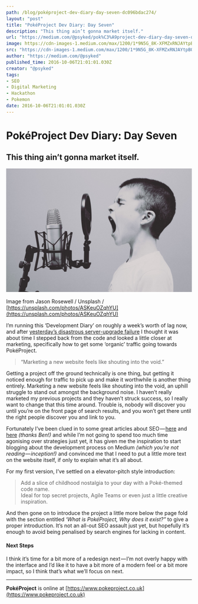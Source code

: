 ```yaml
---
path: /blog/poképroject-dev-diary-day-seven-dc096bdac274/
layout: "post"
title: "PokéProject Dev Diary: Day Seven"
description: "This thing ain’t gonna market itself."
url: "https://medium.com/@psyked/pok%C3%A9project-dev-diary-day-seven-dc096bdac274"
image: https://cdn-images-1.medium.com/max/1200/1*9N5G_8K-XFMZxRNJAYtpBQ.jpeg
src: "https://cdn-images-1.medium.com/max/1200/1*9N5G_8K-XFMZxRNJAYtpBQ.jpeg"
author: "https://medium.com/@psyked"
published_time: 2016-10-06T21:01:01.030Z
creator: "@psyked"
tags:
- SEO
- Digital Marketing
- Hackathon
- Pokemon
date: 2016-10-06T21:01:01.030Z
---
```


# PokéProject Dev Diary: Day Seven

## This thing ain’t gonna market itself.

![](1*9N5G_8K-XFMZxRNJAYtpBQ.jpeg)

Image from Jason Rosewell / Unsplash / [https://unsplash.com/photos/ASKeuOZqhYU](https://unsplash.com/photos/ASKeuOZqhYU)

I’m running this ‘Development Diary’ on roughly a week’s worth of lag now, and after [yesterday’s disastrous server-upgrade failure](https://medium.com/@psyked/pok%C3%A9project-dev-diary-day-six-c263ef30fd0c#.4picapmw5) I thought it was about time I stepped back from the code and looked a little closer at marketing, specifically how to get some ‘organic’ traffic going towards PokéProject.

> “Marketing a new website feels like shouting into the void.”

Getting a project off the ground technically is one thing, but getting it noticed enough for traffic to pick up and make it worthwhile is another thing entirely. Marketing a new website feels like shouting into the void, an uphill struggle to stand out amongst the background noise. I haven’t really marketed my previous projects and they haven’t struck success, so I really want to change that this time around. Trouble is, nobody will discover you until you’re on the front page of search results, and you won’t get there until the right people discover you and link to you.

Fortunately I’ve been clued in to some great articles about SEO — [here](https://medium.com/startup-grind/seo-is-not-hard-a-step-by-step-seo-tutorial-for-beginners-that-will-get-you-ranked-every-single-1b903b3ab6bb#.v5s49aop4) and [here](https://www.reddit.com/r/Entrepreneur/comments/52fts0/seo_i_wrote_a_massive_list_180_of_link_building/?st=IT141XCP&sh=c7ae63de) _(thanks Ben!)_ and while I’m not going to spend too much time agonising over strategies just yet, it has given me the inspiration to start blogging about the development process on Medium _(which you’re not reading — inception!)_ and convinced me that I need to put a little more text on the website itself, if only to explain what it’s all about.

For my first version, I’ve settled on a elevator-pitch style introduction:

> Add a slice of childhood nostalgia to your day with a Poké-themed code name.   
> Ideal for top secret projects, Agile Teams or even just a little creative inspiration.

And then gone on to introduce the project a little more below the page fold with the section entitled _‘What is PokéProject, Why does it exist?”_ to give a proper introduction. It’s not an all-out SEO assault just yet, but hopefully it’s enough to avoid being penalised by search engines for lacking in content.

#### Next Steps

I think it’s time for a bit more of a redesign next — I’m not overly happy with the interface and I’d like it to have a bit more of a modern feel or a bit more impact, so I think that’s what we’ll focus on next.

---

**PokéProject** is online at [https://www.pokeproject.co.uk](https://www.pokeproject.co.uk)